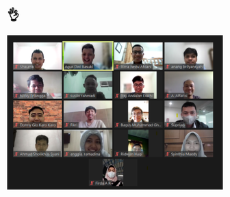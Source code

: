 # 👌
![RPV Buddies](https://github.com/rpv-buddy/.github/raw/main/Screenshot%202022-05-23%20173223.png)
